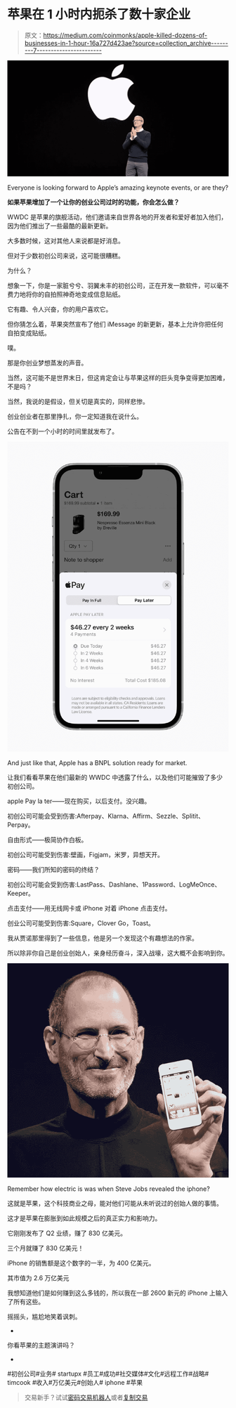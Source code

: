 # 苹果在 1 小时内扼杀了数十家企业

> 原文：<https://medium.com/coinmonks/apple-killed-dozens-of-businesses-in-1-hour-16a727d423ae?source=collection_archive---------7----------------------->

![](img/817927b1160450bd51e446a0385c58bc.png)

Everyone is looking forward to Apple’s amazing keynote events, or are they?

**如果苹果增加了一个让你的创业公司过时的功能，你会怎么做？**

WWDC 是苹果的旗舰活动，他们邀请来自世界各地的开发者和爱好者加入他们，因为他们推出了一些最酷的最新更新。

大多数时候，这对其他人来说都是好消息。

但对于少数初创公司来说，这可能很糟糕。

为什么？

想象一下，你是一家脏兮兮、羽翼未丰的初创公司，正在开发一款软件，可以毫不费力地将你的自拍照神奇地变成信息贴纸。

它有趣、令人兴奋，你的用户喜欢它。

但你猜怎么着，苹果突然宣布了他们 iMessage 的新更新，基本上允许你把任何自拍变成贴纸。

噗。

那是你创业梦想蒸发的声音。

当然，这可能不是世界末日，但这肯定会让与苹果这样的巨头竞争变得更加困难，不是吗？

当然，我说的是假设，但关切是真实的，同样悲惨。

创业创业者在那里挣扎，你一定知道我在说什么。

公告在不到一个小时的时间里就发布了。

![](img/31d7ee6f1301ff9a481d44c88bb30ca0.png)

And just like that, Apple has a BNPL solution ready for market.

让我们看看苹果在他们最新的 WWDC 中透露了什么，以及他们可能摧毁了多少初创公司。

apple Pay la ter——现在购买，以后支付。没兴趣。

初创公司可能会受到伤害:Afterpay、Klarna、Affirm、Sezzle、Splitit、Perpay。

自由形式——极简协作白板。

初创公司可能受到伤害:壁画，Figjam，米罗，异想天开。

密码——我们所知的密码的终结？

初创公司可能会受到伤害:LastPass、Dashlane、1Password、LogMeOnce、Keeper。

点击支付——用无线网卡或 iPhone 对着 iPhone 点击支付。

创业公司可能受到伤害:Square，Clover Go，Toast。

我从贾诺那里得到了一些信息，他是另一个发现这个有趣想法的作家。

所以除非你自己是创业创始人，亲身经历奋斗，深入战壕，这大概不会影响到你。

![](img/6ef9a24146b9f9da60800d7c1c4e0afb.png)

Remember how electric is was when Steve Jobs revealed the iphone?

这就是苹果，这个科技商业之母，能对他们可能从未听说过的创始人做的事情。

这才是苹果在膨胀到如此规模之后的真正实力和影响力。

它刚刚发布了 Q2 业绩，赚了 830 亿美元。

三个月就赚了 830 亿美元！

iPhone 的销售额是这个数字的一半，为 400 亿美元。

其市值为 2.6 万亿美元

我想知道他们是如何赚到这么多钱的，所以我在一部 2600 新元的 iPhone 上输入了所有这些。

摇摇头，尴尬地笑着讽刺。

-

你看苹果的主题演讲吗？

-

#初创公司#业务# startupx #员工#成功#社交媒体#文化#远程工作#战略# timcook #收入#万亿美元#创始人# iphone #苹果

> 交易新手？试试[密码交易机器人](/coinmonks/crypto-trading-bot-c2ffce8acb2a)或者[复制交易](/coinmonks/top-10-crypto-copy-trading-platforms-for-beginners-d0c37c7d698c)